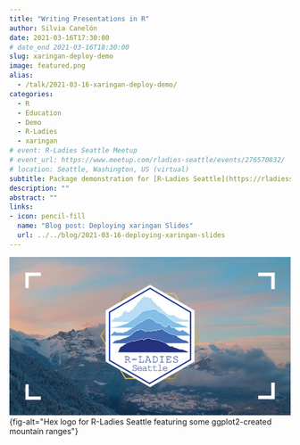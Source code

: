 ```yaml
---
title: "Writing Presentations in R"
author: Silvia Canelón
date: 2021-03-16T17:30:00
# date_end 2021-03-16T18:30:00
slug: xaringan-deploy-demo
image: featured.png
alias:
  - /talk/2021-03-16-xaringan-deploy-demo/
categories:
  - R
  - Education
  - Demo
  - R-Ladies
  - xaringan
# event: R-Ladies Seattle Meetup
# event_url: https://www.meetup.com/rladies-seattle/events/276570832/
# location: Seattle, Washington, US (virtual)
subtitle: Package demonstration for [R-Ladies Seattle](https://rladiesseattle.org/) showing how to make beautiful slides with xaringan and how to deploy them.
description: ""
abstract: ""
links:
- icon: pencil-fill
  name: "Blog post: Deploying xaringan Slides"
  url: ../../blog/2021-03-16-deploying-xaringan-slides
---
```


![](rladies-seattle.png){fig-alt="Hex logo for R-Ladies Seattle featuring some ggplot2-created mountain ranges"}

